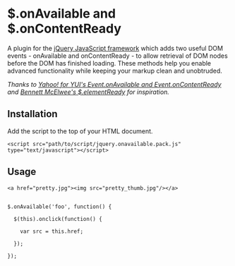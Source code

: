 # $.onAvailable and $.onContentReady

A plugin for the [jQuery JavaScript framework](http://jquery.com) which adds two useful DOM events - onAvailable and onContentReady - to allow retrieval of DOM nodes before the DOM has finished loading. These methods help you enable advanced functionality while keeping your markup clean and unobtruded.

*Thanks to [Yahoo! for YUI's Event.onAvailable and Event.onContentReady](http://developer.yahoo.com/yui/event/#onavailable) and [Bennett McElwee's $.elementReady](http://www.thunderguy.com/semicolon/2007/08/14/elementready-jquery-plugin/) for inspiration.*


## Installation

Add the script to the top of your HTML document.

    <script src="path/to/script/jquery.onavailable.pack.js" type="text/javascript"></script>
    
## Usage

    <a href="pretty.jpg"><img src="pretty_thumb.jpg"/></a>


    $.onAvailable('foo', function() {

      $(this).onclick(function() {

        var src = this.href;
        
      });
          
    });
